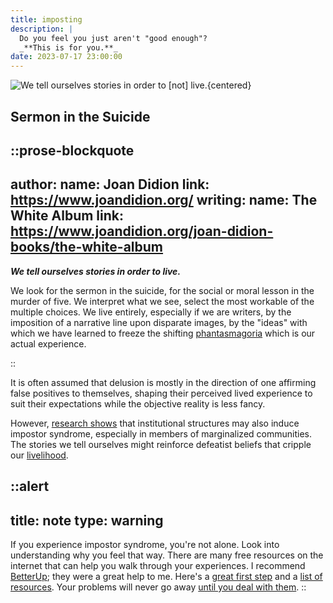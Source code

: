 ```yaml
---
title: imposting
description: |
  Do you feel you just aren't "good enough"?  
  _**This is for you.**_
date: 2023-07-17 23:00:00
---
```


![We tell ourselves stories in order to \[<i>not</i>\] live.](impostor-syndrome.webp){centered}
## Sermon in the Suicide

::prose-blockquote
---
author:
  name: Joan Didion
  link: https://www.joandidion.org/
  writing:
    name: The White Album
    link: https://www.joandidion.org/joan-didion-books/the-white-album
---

_**We tell ourselves stories in order to live.**_

We look for the sermon in the suicide,
for the social or moral lesson in the murder of five.
We interpret what we see, select the most workable of the multiple choices.
We live entirely, especially if we are writers,
by the imposition of a narrative line upon disparate images,
by the "ideas" with which we have learned to freeze
the shifting [phantasmagoria][phantasmagoria] which is our actual experience.

::

It is often assumed that delusion is mostly in the direction
of one affirming false positives to themselves,
shaping their perceived lived experience to suit their expectations
while the objective reality is less fancy.

However, [research shows][impostor-syndrome] that institutional structures
may also induce impostor syndrome, especially in members of marginalized communities.
The stories we tell ourselves might reinforce defeatist beliefs
that cripple our [livelihood][livelihood].  

::alert
---
title: note
type: warning
---

If you experience impostor syndrome, you're not alone.
Look into understanding why you feel that way.
There are many free resources on the internet that can help you walk through your experiences.
I recommend [BetterUp][betterup]; they were a great help to me.
Here's a [great first step][first-step] and a [list of resources][resources].
Your problems will never go away [until you deal with them][problems-foroux].
::

[phantasmagoria]:     https://www.merriam-webster.com/dictionary/phantasmagoria#:~:text=2,of%20things%20seen%20or%20imagined
[the-white-album]:    https://www.goodreads.com/book/show/421.The_White_Album
[impostor-syndrome]:  https://www.imd.org/research-knowledge/diversity-and-equity-and-inclusion/articles/contextualizing-the-impostor-syndrome/#:~:text=This%20line%20of%20research%20therefore,impostors%E2%80%9D%20when%20in%20those%20institutions.
[livelihood]:         https://www.merriam-webster.com/dictionary/livelihood#:~:text=the%20quality%20or%20state%20of%20being%20lively
[betterup]:           https://www.betterup.com/
[first-step]:         https://www.betterup.com/blog/what-is-imposter-syndrome-and-how-to-avoid-it
[resources]:          https://www.betterup.com/search-results?term=impostor+syndrome
[problems-foroux]:    https://dariusforoux.com/deal-with-your-problem/
